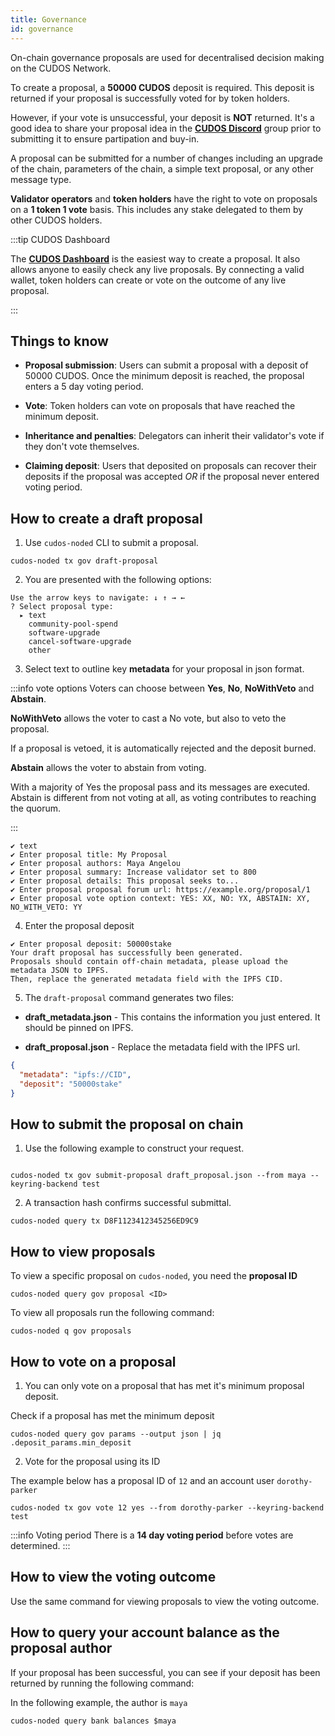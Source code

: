 ```yaml
---
title: Governance
id: governance
---
```


On-chain governance proposals are used for decentralised decision making on the CUDOS Network.

To create a proposal, a **50000 CUDOS** deposit is required. This deposit is returned if your proposal is successfully voted for by token holders.

However, if your vote is unsuccessful, your deposit is **NOT** returned. It's a good idea to share your proposal idea in the [**CUDOS Discord**](https://discord.com/invite/cudos) group prior to submitting it to ensure partipation and buy-in.

A proposal can be submitted for a number of changes including an upgrade of the chain, parameters of the chain, a simple text proposal, or any other message type.

**Validator operators** and **token holders** have the right to vote on proposals on a **1 token 1 vote** basis. This includes any stake delegated to them by other CUDOS holders.

:::tip CUDOS Dashboard

The [**CUDOS Dashboard**](https://dashboard.cudos.org/) is the easiest way to create a proposal. It also allows anyone to easily check any live proposals. By connecting a valid wallet, token holders can create or vote on the outcome of any live proposal.

:::

## Things to know

* **Proposal submission**: Users can submit a proposal with a deposit of 50000 CUDOS. Once the minimum deposit is reached, the proposal enters a 5 day voting period.

* **Vote**: Token holders can vote on proposals that have reached the minimum deposit.

* **Inheritance and penalties**: Delegators can inherit their validator's vote if they don't vote themselves.

* **Claiming deposit**: Users that deposited on proposals can recover their deposits if the proposal was accepted *OR* if the proposal never entered voting period.

## How to create a draft proposal

1. Use `cudos-noded` CLI to submit a proposal.

```shell
cudos-noded tx gov draft-proposal
```

2. You are presented with the following options:

```shell
Use the arrow keys to navigate: ↓ ↑ → ←
? Select proposal type:
  ▸ text
    community-pool-spend
    software-upgrade
    cancel-software-upgrade
    other
```

3. Select text to outline key **metadata** for your proposal in json format.

:::info vote options
Voters can choose between **Yes**, **No**, **NoWithVeto** and **Abstain**.

**NoWithVeto** allows the voter to cast a No vote, but also to veto the proposal.

If a proposal is vetoed, it is automatically rejected and the deposit burned.

**Abstain** allows the voter to abstain from voting.

With a majority of Yes the proposal pass and its messages are executed. Abstain is different from not voting at all, as voting contributes to reaching the quorum.

:::


```shell
✔ text
✔ Enter proposal title: My Proposal
✔ Enter proposal authors: Maya Angelou
✔ Enter proposal summary: Increase validator set to 800
✔ Enter proposal details: This proposal seeks to...
✔ Enter proposal proposal forum url: https://example.org/proposal/1
✔ Enter proposal vote option context: YES: XX, NO: YX, ABSTAIN: XY, NO_WITH_VETO: YY
```

4. Enter the proposal deposit

```shell
✔ Enter proposal deposit: 50000stake
Your draft proposal has successfully been generated.
Proposals should contain off-chain metadata, please upload the metadata JSON to IPFS.
Then, replace the generated metadata field with the IPFS CID.
```

5. The `draft-proposal` command generates two files:

* **draft_metadata.json** - This contains the information you just entered. It should be pinned on IPFS.

* **draft_proposal.json** - Replace the metadata field with the IPFS url.

```json
{
  "metadata": "ipfs://CID",
  "deposit": "50000stake"
}
```

## How to submit the proposal on chain

1. Use the following example to construct your request.

```shell

cudos-noded tx gov submit-proposal draft_proposal.json --from maya --keyring-backend test
```

2. A transaction hash confirms successful submittal.

```shell
cudos-noded query tx D8F1123412345256ED9C9
```

## How to view proposals

To view a specific proposal on `cudos-noded`, you need the **proposal ID**  

```shell
cudos-noded query gov proposal <ID>
```

To view all proposals run the following command:

```shell
cudos-noded q gov proposals
```

## How to vote on a proposal

1. You can only vote on a proposal that has met it's minimum proposal deposit.

Check if a proposal has met the minimum deposit

```shell
cudos-noded query gov params --output json | jq .deposit_params.min_deposit
```

2. Vote for the proposal using its ID

The example below has a proposal ID of `12` and an account user `dorothy-parker`

```shell
cudos-noded tx gov vote 12 yes --from dorothy-parker --keyring-backend test
```

:::info Voting period
There is a **14 day voting period** before votes are determined.
:::

## How to view the voting outcome

Use the same command for viewing proposals to view the voting outcome.

## How to query your account balance as the proposal author

If your proposal has been successful, you can see if your deposit has been returned by running the following command:

In the following example, the author is `maya`

```shell
cudos-noded query bank balances $maya
```
